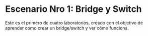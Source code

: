 # Escenario Nro 1: Bridge y Switch
Este es el primero de cuatro laboratorios, creado con el objetivo de aprender como crear un bridge/switch y ver cómo funciona.
